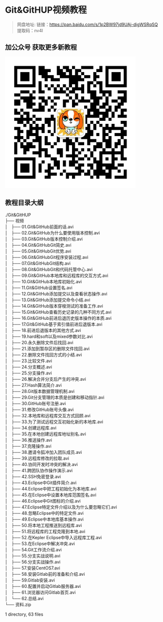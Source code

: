 # Git&GitHUP视频教程

> 网盘地址: 链接：https://pan.baidu.com/s/1p2BW97jd9UAj-digWSRqSQ 提取码：nv4l

## 加公众号 获取更多新教程
 ![](assets/vxlogo.jpg)
## 教程目录大纲
./Git&GitHUP  
├── 视频  
│   ├── 01.Git&GitHub前面的话.avi  
│   ├── 02.Git&GitHub为什么要使用版本控制.avi  
│   ├── 03.Git&GitHub版本控制介绍.avi  
│   ├── 04.Git&GitHubGit简史.avi  
│   ├── 05.Git&GitHubGit优势.avi  
│   ├── 06.Git&GitHubGit程序安装过程.avi  
│   ├── 07.Git&GitHubGit结构.avi  
│   ├── 08.Git&GitHubGit和代码托管中心.avi  
│   ├── 09.Git&GitHub本地库和远程库的交互方式.avi  
│   ├── 10.Git&GitHub本地库初始化.avi  
│   ├── 11.Git&GitHub设置签名.avi  
│   ├── 12.Git&GitHub添加提交以及查看状态操作.avi  
│   ├── 13.Git&GitHub添加提交命令小结.avi  
│   ├── 14.Git&GitHub版本穿梭测试的准备工作.avi  
│   ├── 15.Git&GitHub查看历史记录的几种不同方式.avi  
│   ├── 16.Git&GitHub前进后退历史版本操作的本质.avi  
│   ├── 17.Git&GitHub基于索引值前进后退版本.avi  
│   ├── 18.前进后退版本的其他方式.avi  
│   ├── 19.hard和soft以及mixed参数对比.avi  
│   ├── 20.永久删除文件后找回.avi  
│   ├── 21.添加到暂存区的删除文件找回.avi  
│   ├── 22.删除文件找回方式的小结.avi  
│   ├── 23.比较文件.avi  
│   ├── 24.分支概述.avi  
│   ├── 25.分支操作.avi  
│   ├── 26.解决合并分支后产生的冲突.avi  
│   ├── 27.Hash算法简介.avi  
│   ├── 28.Git版本数据管理机制.avi  
│   ├── 29.Git分支管理的本质是创建和移动指针.avi  
│   ├── 30.GitHub账号注册.avi  
│   ├── 31.修改GitHub账号头像.avi  
│   ├── 32.本地库和远程库交互方式回顾.avi  
│   ├── 33.为了测试远程交互初始化新的本地库.avi  
│   ├── 34.创建远程库.avi  
│   ├── 35.在本地创建远程库地址别名.avi  
│   ├── 36.推送操作.avi  
│   ├── 37.克隆操作.avi  
│   ├── 38.邀请令狐冲加入团队成员.avi  
│   ├── 39.远程库修改的拉取.avi  
│   ├── 40.协同开发时冲突的解决.avi  
│   ├── 41.跨团队协作操作演示.avi  
│   ├── 42.SSH免密登录.avi  
│   ├── 43.Eclipse中Git插件简介.avi  
│   ├── 44.Eclipse中把工程初始化为本地库.avi  
│   ├── 45.在Eclipse中设置本地库范围签名.avi  
│   ├── 46.Eclipse中Git图标的介绍.avi  
│   ├── 47.Eclipse特定文件介绍以及为什么要忽略它们.avi  
│   ├── 48.忽略Eclipse中的特定文件.avi  
│   ├── 49.Eclipse中本地库基本操作.avi  
│   ├── 50.将本地工程推送到远程库.avi  
│   ├── 51.将远程库的工程克隆到本地.avi  
│   ├── 52.在Kepler Eclipse中导入远程库工程.avi  
│   ├── 53.在Eclipse中解决冲突.avi  
│   ├── 54.Git工作流介绍.avi  
│   ├── 55.分支实战说明.avi  
│   ├── 56.分支实战操作.avi  
│   ├── 57.安装CentOS7.avi  
│   ├── 58.安装Gitlab前的准备和介绍.avi  
│   ├── 59.Gitlab安装.avi  
│   ├── 60.配置并启动Gitlab服务器.avi  
│   ├── 61.浏览器访问Gitlab首页.avi  
│   └── 62.总结.avi  
└── 资料.zip  
  
1 directory, 63 files  
